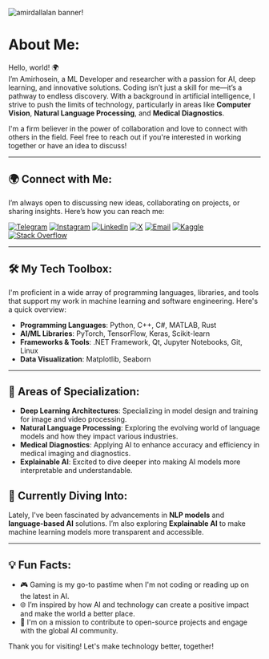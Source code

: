 ![amirdallalan banner!]([https://github.com/[username]/[reponame]/blob/[branch]/image.jpg?raw=true](https://raw.githubusercontent.com/amirdallalan/amirdallalan/refs/heads/main/in-banner-Amir.png))
#  About Me:
Hello, world! 🌍  
I’m Amirhosein, a ML Developer and researcher with a passion for AI, deep learning, and innovative solutions. Coding isn’t just a skill for me—it’s a pathway to endless discovery. With a background in artificial intelligence, I strive to push the limits of technology, particularly in areas like **Computer Vision**, **Natural Language Processing**, and **Medical Diagnostics**.

I'm a firm believer in the power of collaboration and love to connect with others in the field. Feel free to reach out if you're interested in working together or have an idea to discuss!

---


## 🌍 Connect with Me:
I’m always open to discussing new ideas, collaborating on projects, or sharing insights. Here’s how you can reach me:

[![Telegram](https://img.shields.io/badge/Telegram-26A5E4?logo=telegram&logoColor=white)](https://t.me/AmirDallalan)
[![Instagram](https://img.shields.io/badge/Instagram-E4405F?logo=instagram&logoColor=white)](https://www.instagram.com/amirdallalan.ai)
[![LinkedIn](https://img.shields.io/badge/LinkedIn-%230077B5.svg?logo=linkedin&logoColor=white)](https://www.linkedin.com/in/amirdallalan)
[![X](https://img.shields.io/badge/X-000000?logo=x&logoColor=white)](https://x.com/amirdallalan)
[![Email](https://img.shields.io/badge/Email-D14836?logo=gmail&logoColor=white)](mailto:a.dallalan@gmail.com)
[![Kaggle](https://img.shields.io/badge/Kaggle-20BEFF?logo=kaggle&logoColor=white)](https://www.kaggle.com/amirhdallalan)
[![Stack Overflow](https://img.shields.io/badge/Stack%20Overflow-F58024?logo=stackoverflow&logoColor=white)](https://stackoverflow.com/users/16642902/amir-dallalan)



---


## 🛠️ My Tech Toolbox:
I'm proficient in a wide array of programming languages, libraries, and tools that support my work in machine learning and software engineering. Here's a quick overview:

- **Programming Languages**: Python, C++, C#, MATLAB, Rust
- **AI/ML Libraries**: PyTorch, TensorFlow, Keras, Scikit-learn
- **Frameworks & Tools**: .NET Framework, Qt, Jupyter Notebooks, Git, Linux
- **Data Visualization**: Matplotlib, Seaborn

---

## 🔬 Areas of Specialization:
- **Deep Learning Architectures**: Specializing in model design and training for image and video processing.
- **Natural Language Processing**: Exploring the evolving world of language models and how they impact various industries.
- **Medical Diagnostics**: Applying AI to enhance accuracy and efficiency in medical imaging and diagnostics.
- **Explainable AI**: Excited to dive deeper into making AI models more interpretable and understandable.

## 🌱 Currently Diving Into:
Lately, I've been fascinated by advancements in **NLP models** and **language-based AI** solutions. I’m also exploring **Explainable AI** to make machine learning models more transparent and accessible. 

---


## 💡 Fun Facts:
- 🎮 Gaming is my go-to pastime when I'm not coding or reading up on the latest in AI.
- 🌐 I’m inspired by how AI and technology can create a positive impact and make the world a better place.
- 🚀 I'm on a mission to contribute to open-source projects and engage with the global AI community.

Thank you for visiting! Let's make technology better, together!
